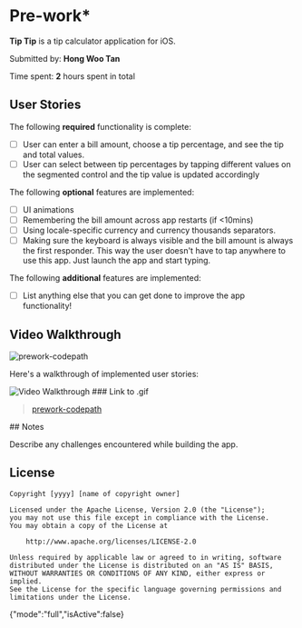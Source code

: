 # Pre-work*

**Tip Tip** is a tip calculator application for iOS.

Submitted by: **Hong Woo Tan**

Time spent: **2** hours spent in total

## User Stories

The following **required** functionality is complete:

* [ ] User can enter a bill amount, choose a tip percentage, and see the tip and total values.
* [ ] User can select between tip percentages by tapping different values on the segmented control and the tip value is updated accordingly

The following **optional** features are implemented:

* [ ] UI animations
* [ ] Remembering the bill amount across app restarts (if <10mins)
* [ ] Using locale-specific currency and currency thousands separators.
* [ ] Making sure the keyboard is always visible and the bill amount is always the first responder. This way the user doesn't have to tap anywhere to use this app. Just launch the app and start typing.

The following **additional** features are implemented:

- [ ] List anything else that you can get done to improve the app functionality!

## Video Walkthrough

![prework-codepath](https://user-images.githubusercontent.com/66286651/126542662-0b00f763-2313-43c8-a5ed-bb760337ddbc.gif)

Here's a walkthrough of implemented user stories:

<img src='https://imgur.com/gallery/NMU9lnF' title='Video Walkthrough' width='' alt='Video Walkthrough' />
### Link to .gif
<blockquote class="imgur-embed-pub" lang="en" data-id="a/NMU9lnF"  ><a href="//imgur.com/a/NMU9lnF">prework-codepath</a></blockquote><script async src="//s.imgur.com/min/embed.js" charset="utf-8"></script>
## Notes

Describe any challenges encountered while building the app.

## License

    Copyright [yyyy] [name of copyright owner]

    Licensed under the Apache License, Version 2.0 (the "License");
    you may not use this file except in compliance with the License.
    You may obtain a copy of the License at

        http://www.apache.org/licenses/LICENSE-2.0

    Unless required by applicable law or agreed to in writing, software
    distributed under the License is distributed on an "AS IS" BASIS,
    WITHOUT WARRANTIES OR CONDITIONS OF ANY KIND, either express or implied.
    See the License for the specific language governing permissions and
    limitations under the License.
{"mode":"full","isActive":false}
